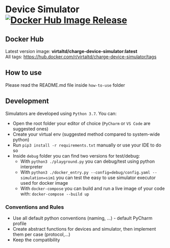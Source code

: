 # Device Simulator [![Docker Hub Image Release](https://github.com/virta-ltd/charge-device-simulator/actions/workflows/docker-hub.yml/badge.svg)](https://github.com/virta-ltd/charge-device-simulator/actions/workflows/docker-hub.yml)

## Docker Hub
Latest version image: <b>virtaltd/charge-device-simulator:latest</b>  
All tags: https://hub.docker.com/r/virtaltd/charge-device-simulator/tags

## How to use
Please read the README.md file inside `how-to-use` folder

## Development
Simulators are developed using `Python 3.7`. You can:

+ Open the root folder your editor of choice (`PyCharm` or `VS Code` are suggested ones)
+ Create your virtual env (suggested method compared to system-wide python)
+ Run `pip3 install -r requirements.txt` manually or use your IDE to do so
+ Inside `debug` folder you can find two versions for test/debug:
    + With `python3 ./playground.py` you can debug/test using python interpreter
    + With `python3 ./docker_entry.py --config=debug/config.yaml --simulation=sim1` 
    you can test the easy to use simulator executor used for docker image 
    + With `docker-compose` you can build and run a live image of your code with: `docker-compose --build up`

### Conventions and Rules
+ Use all default python conventions (naming, ...) - default PyCharm profile
+ Create abstract functions for devices and simulator,
 then implement them per case (protocol,...) 
+ Keep the compatibility
